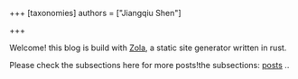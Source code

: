 +++
[taxonomies]
authors = ["Jiangqiu Shen"]


+++


Welcome! this blog is build with [Zola](https://www.getzola.org/), a static site generator written in rust.

Please check the subsections here for more posts!the subsections: [posts](@/posts/_index.md) ..